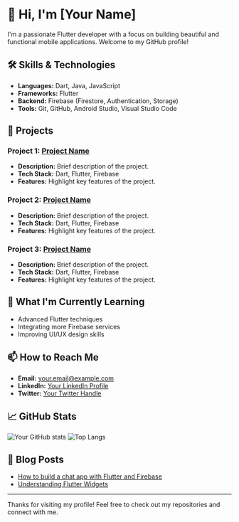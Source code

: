 # 👋 Hi, I'm [Your Name]

I'm a passionate Flutter developer with a focus on building beautiful and functional mobile applications. Welcome to my GitHub profile!

## 🛠 Skills & Technologies

- **Languages:** Dart, Java, JavaScript
- **Frameworks:** Flutter
- **Backend:** Firebase (Firestore, Authentication, Storage)
- **Tools:** Git, GitHub, Android Studio, Visual Studio Code

## 🚀 Projects

### Project 1: [Project Name](https://github.com/your-username/project-repo)
- **Description:** Brief description of the project.
- **Tech Stack:** Dart, Flutter, Firebase
- **Features:** Highlight key features of the project.

### Project 2: [Project Name](https://github.com/your-username/project-repo)
- **Description:** Brief description of the project.
- **Tech Stack:** Dart, Flutter, Firebase
- **Features:** Highlight key features of the project.

### Project 3: [Project Name](https://github.com/your-username/project-repo)
- **Description:** Brief description of the project.
- **Tech Stack:** Dart, Flutter, Firebase
- **Features:** Highlight key features of the project.

## 🌱 What I'm Currently Learning
- Advanced Flutter techniques
- Integrating more Firebase services
- Improving UI/UX design skills

## 📫 How to Reach Me
- **Email:** [your.email@example.com](mailto:your.email@example.com)
- **LinkedIn:** [Your LinkedIn Profile](https://www.linkedin.com/in/your-profile)
- **Twitter:** [Your Twitter Handle](https://twitter.com/your-handle)

## 📈 GitHub Stats

![Your GitHub stats](https://github-readme-stats.vercel.app/api?username=your-username&show_icons=true&theme=radical)
![Top Langs](https://github-readme-stats.vercel.app/api/top-langs/?username=your-username&layout=compact&theme=radical)

## 📝 Blog Posts
- [How to build a chat app with Flutter and Firebase](https://yourblog.com/chat-app-flutter-firebase)
- [Understanding Flutter Widgets](https://yourblog.com/flutter-widgets)

---

Thanks for visiting my profile! Feel free to check out my repositories and connect with me.

